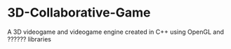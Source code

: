 # 3D-Collaborative-Game
A 3D videogame and videogame engine created in C++ using OpenGL and ?????? libraries
